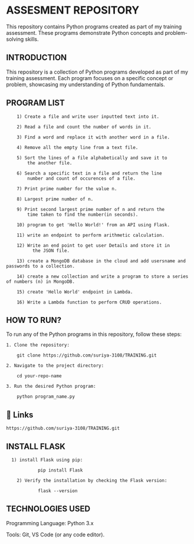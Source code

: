 
# ASSESMENT REPOSITORY

This repository contains Python programs created as part of my training assessment. These programs demonstrate Python concepts and problem-solving skills.



## INTRODUCTION

This repository is a collection of Python programs developed as part of my training assessment. Each program focuses on a specific concept or problem, showcasing my understanding of Python fundamentals.
## PROGRAM LIST

        1) Create a file and write user inputted text into it.

        2) Read a file and count the number of words in it.

        3) Find a word and replace it with another word in a file.

        4) Remove all the empty line from a text file.

        5) Sort the lines of a file alphabetically and save it to 
            the another file.

        6) Search a specific text in a file and return the line 
            number and count of occurences of a file.

        7) Print prime number for the value n.

        8) Largest prime number of n.
        
        9) Print second largest prime number of n and return the 
            time taken to find the number(in seconds).

        10) program to get 'Hello World!' from an API using Flask.

        11) write an endpoint to perform arithmetic calculation.

        12) Write an end point to get user Details and store it in
              the JSON file.

        13) create a MongoDB database in the cloud and add usersname and passwords to a collection.

        14) create a new collection and write a program to store a series of numbers (n) in MongoDB.

        15) create 'Hello World' endpoint in Lambda.

        16) Write a Lambda function to perform CRUD operations.

## HOW TO RUN?

To run any of the Python programs in this repository, follow these steps:

    1. Clone the repository:

        git clone https://github.com/suriya-3108/TRAINING.git

    2. Navigate to the project directory:

        cd your-repo-name

    3. Run the desired Python program:

        python program_name.py

## 🔗 Links

    https://github.com/suriya-3108/TRAINING.git

## INSTALL FLASK

      1) install Flask using pip:

                pip install Flask

        2) Verify the installation by checking the Flask version:

                flask --version


## TECHNOLOGIES USED

Programming Language: Python 3.x

Tools: Git, VS Code (or any code editor).






